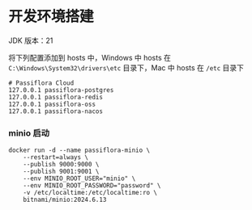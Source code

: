 # 开发环境搭建

JDK 版本：21


将下列配置添加到 hosts 中，Windows 中 hosts 在 `C:\Windows\System32\drivers\etc` 目录下，Mac 中 hosts 在 `/etc` 目录下
```shell
# Passiflora Cloud
127.0.0.1 passiflora-postgres
127.0.0.1 passiflora-redis
127.0.0.1 passiflora-oss
127.0.0.1 passiflora-nacos
```


### minio 启动
```shell
docker run -d --name passiflora-minio \
    --restart=always \
    --publish 9000:9000 \
    --publish 9001:9001 \
    --env MINIO_ROOT_USER="minio" \
    --env MINIO_ROOT_PASSWORD="password" \
    -v /etc/localtime:/etc/localtime:ro \
    bitnami/minio:2024.6.13
```
